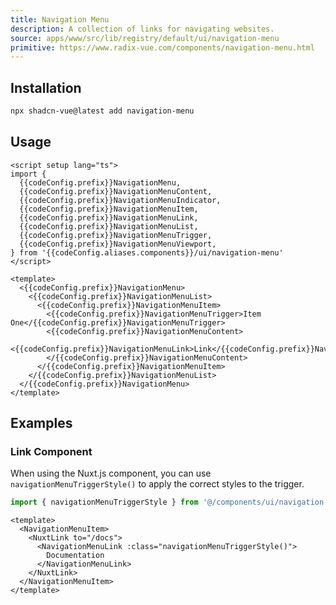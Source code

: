 ```yaml
---
title: Navigation Menu
description: A collection of links for navigating websites.
source: apps/www/src/lib/registry/default/ui/navigation-menu 
primitive: https://www.radix-vue.com/components/navigation-menu.html
---
```


<script setup>
import { useConfigStore } from '@/stores/config'

const { codeConfig } = useConfigStore()
</script>


<ComponentPreview name="NavigationMenuDemo" /> 

## Installation 

```bash
npx shadcn-vue@latest add navigation-menu
```

## Usage

```vue-vue
<script setup lang="ts">
import {
  {{codeConfig.prefix}}NavigationMenu,
  {{codeConfig.prefix}}NavigationMenuContent,
  {{codeConfig.prefix}}NavigationMenuIndicator,
  {{codeConfig.prefix}}NavigationMenuItem,
  {{codeConfig.prefix}}NavigationMenuLink,
  {{codeConfig.prefix}}NavigationMenuList,
  {{codeConfig.prefix}}NavigationMenuTrigger,
  {{codeConfig.prefix}}NavigationMenuViewport,
} from '{{codeConfig.aliases.components}}/ui/navigation-menu'
</script>

<template>
  <{{codeConfig.prefix}}NavigationMenu>
    <{{codeConfig.prefix}}NavigationMenuList>
      <{{codeConfig.prefix}}NavigationMenuItem>
        <{{codeConfig.prefix}}NavigationMenuTrigger>Item One</{{codeConfig.prefix}}NavigationMenuTrigger>
        <{{codeConfig.prefix}}NavigationMenuContent>
          <{{codeConfig.prefix}}NavigationMenuLink>Link</{{codeConfig.prefix}}NavigationMenuLink>
        </{{codeConfig.prefix}}NavigationMenuContent>
      </{{codeConfig.prefix}}NavigationMenuItem>
    </{{codeConfig.prefix}}NavigationMenuList>
  </{{codeConfig.prefix}}NavigationMenu>
</template>
```

## Examples 

### Link Component

When using the Nuxt.js <NuxtLink /> component, you can use `navigationMenuTriggerStyle()` to apply the correct styles to the trigger.

```ts
import { navigationMenuTriggerStyle } from '@/components/ui/navigation-menu'
```

```vue
<template>
  <NavigationMenuItem>
    <NuxtLink to="/docs">
      <NavigationMenuLink :class="navigationMenuTriggerStyle()">
        Documentation
      </NavigationMenuLink>
    </NuxtLink>
  </NavigationMenuItem>
</template>
```

